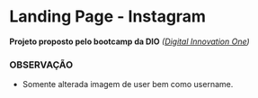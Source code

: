 # Landing Page - Instagram

**Projeto proposto pelo bootcamp da DIO** *([Digital Innovation One](http://digitalinnovation.one))*

### OBSERVAÇÃO

* Somente alterada imagem de user bem como username.
